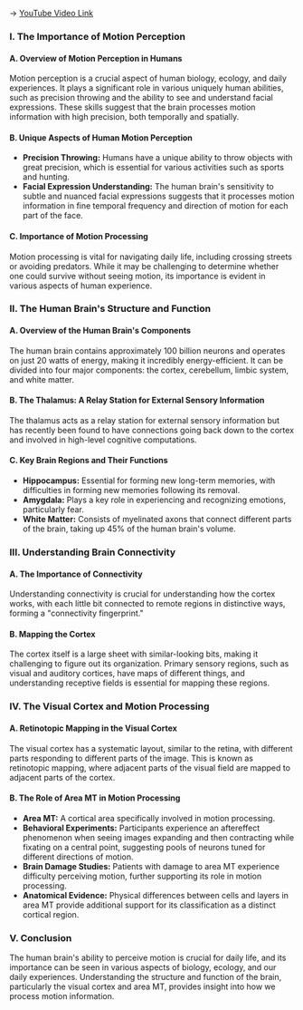 -> [YouTube Video Link](https://www.youtube.com/watch?v=bAkuNXtgrLA&list=PLUl4u3cNGP60IKRN_pFptIBxeiMc0MCJP&index=2&pp=iAQB)

### I. The Importance of Motion Perception
#### A. Overview of Motion Perception in Humans

Motion perception is a crucial aspect of human biology, ecology, and daily experiences. It plays a significant role in various uniquely human abilities, such as precision throwing and the ability to see and understand facial expressions. These skills suggest that the brain processes motion information with high precision, both temporally and spatially.

#### B. Unique Aspects of Human Motion Perception

- **Precision Throwing:** Humans have a unique ability to throw objects with great precision, which is essential for various activities such as sports and hunting.
- **Facial Expression Understanding:** The human brain's sensitivity to subtle and nuanced facial expressions suggests that it processes motion information in fine temporal frequency and direction of motion for each part of the face.

#### C. Importance of Motion Processing

Motion processing is vital for navigating daily life, including crossing streets or avoiding predators. While it may be challenging to determine whether one could survive without seeing motion, its importance is evident in various aspects of human experience.

### II. The Human Brain's Structure and Function
#### A. Overview of the Human Brain's Components

The human brain contains approximately 100 billion neurons and operates on just 20 watts of energy, making it incredibly energy-efficient. It can be divided into four major components: the cortex, cerebellum, limbic system, and white matter.

#### B. The Thalamus: A Relay Station for External Sensory Information

The thalamus acts as a relay station for external sensory information but has recently been found to have connections going back down to the cortex and involved in high-level cognitive computations.

#### C. Key Brain Regions and Their Functions

- **Hippocampus:** Essential for forming new long-term memories, with difficulties in forming new memories following its removal.
- **Amygdala:** Plays a key role in experiencing and recognizing emotions, particularly fear.
- **White Matter:** Consists of myelinated axons that connect different parts of the brain, taking up 45% of the human brain's volume.

### III. Understanding Brain Connectivity
#### A. The Importance of Connectivity

Understanding connectivity is crucial for understanding how the cortex works, with each little bit connected to remote regions in distinctive ways, forming a "connectivity fingerprint."

#### B. Mapping the Cortex

The cortex itself is a large sheet with similar-looking bits, making it challenging to figure out its organization. Primary sensory regions, such as visual and auditory cortices, have maps of different things, and understanding receptive fields is essential for mapping these regions.

### IV. The Visual Cortex and Motion Processing
#### A. Retinotopic Mapping in the Visual Cortex

The visual cortex has a systematic layout, similar to the retina, with different parts responding to different parts of the image. This is known as retinotopic mapping, where adjacent parts of the visual field are mapped to adjacent parts of the cortex.

#### B. The Role of Area MT in Motion Processing

- **Area MT:** A cortical area specifically involved in motion processing.
- **Behavioral Experiments:** Participants experience an aftereffect phenomenon when seeing images expanding and then contracting while fixating on a central point, suggesting pools of neurons tuned for different directions of motion.
- **Brain Damage Studies:** Patients with damage to area MT experience difficulty perceiving motion, further supporting its role in motion processing.
- **Anatomical Evidence:** Physical differences between cells and layers in area MT provide additional support for its classification as a distinct cortical region.

### V. Conclusion
The human brain's ability to perceive motion is crucial for daily life, and its importance can be seen in various aspects of biology, ecology, and our daily experiences. Understanding the structure and function of the brain, particularly the visual cortex and area MT, provides insight into how we process motion information.